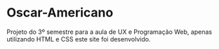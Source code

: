 # Oscar-Americano

Projeto do 3º semestre para a aula de UX e Programação Web, apenas utilizando HTML e CSS este site foi desenvolvido.
